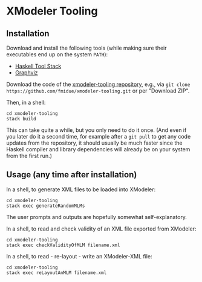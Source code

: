 # XModeler Tooling

## Installation

Download and install the following tools (while making sure their executables end up on the system `PATH`):

- [Haskell Tool Stack](https://haskellstack.org/)
- [Graphviz](https://graphviz.org/)

Download the code of the [xmodeler-tooling repository](https://github.com/fmidue/xmodeler-tooling), e.g., via `git clone https://github.com/fmidue/xmodeler-tooling.git` or per "Download ZIP".

Then, in a shell:
```shell
cd xmodeler-tooling
stack build
```
This can take quite a while, but you only need to do it once.
(And even if you later do it a second time, for example after a `git pull` to get any code updates from the repository, it should usually be much faster since the Haskell compiler and library dependencies will already be on your system from the first run.)

## Usage (any time after installation)

In a shell, to generate XML files to be loaded into XModeler:
```shell
cd xmodeler-tooling
stack exec generateRandomMLMs
```
The user prompts and outputs are hopefully somewhat self-explanatory.


In a shell, to read and check validity of an XML file exported from XModeler:
```shell
cd xmodeler-tooling
stack exec checkValidityOfMLM filename.xml
```


In a shell, to read - re-layout - write an XModeler-XML file:
```shell
cd xmodeler-tooling
stack exec reLayoutAnMLM filename.xml
```
